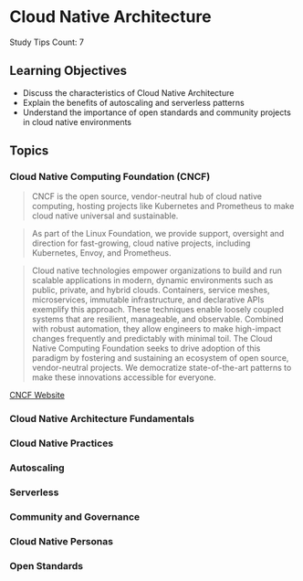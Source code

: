 # Cloud Native Architecture

Study Tips Count: 7

## Learning Objectives

- Discuss the characteristics of Cloud Native Architecture
- Explain the benefits of autoscaling and serverless patterns
- Understand the importance of open standards and community projects in cloud native environments

## Topics

### Cloud Native Computing Foundation (CNCF)

> CNCF is the open source, vendor-neutral hub of cloud native computing, hosting projects like Kubernetes and Prometheus to make cloud native universal and sustainable.

> As part of the Linux Foundation, we provide support, oversight and direction for fast-growing, cloud native projects, including Kubernetes, Envoy, and Prometheus.

> Cloud native technologies empower organizations to build and run scalable applications in modern, dynamic environments such as public, private, and hybrid clouds. Containers, service meshes, microservices, immutable infrastructure, and declarative APIs exemplify this approach. These techniques enable loosely coupled systems that are resilient, manageable, and observable. Combined with robust automation, they allow engineers to make high-impact changes frequently and predictably with minimal toil. The Cloud Native Computing Foundation seeks to drive adoption of this paradigm by fostering and sustaining an ecosystem of open source, vendor-neutral projects. We democratize state-of-the-art patterns to make these innovations accessible for everyone.

[CNCF Website](https://www.cncf.io/)

### Cloud Native Architecture Fundamentals

### Cloud Native Practices

### Autoscaling

### Serverless

### Community and Governance

### Cloud Native Personas

### Open Standards